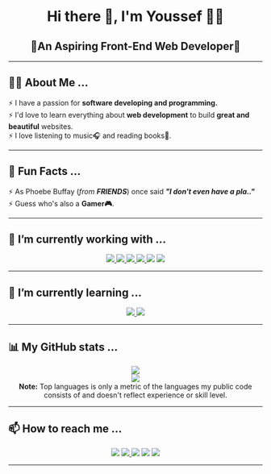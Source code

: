 <!-- -------------------START FILE-------------------------- -->

<!-- -----------------Header Section------------------------ -->

<h1 align="center">Hi there 👋, I'm Youssef 👨‍💻</h1>

<h2 align="center"><b>🌠An Aspiring Front-End Web Developer🌠</b></h2>

<hr />

<!-- -----------------About Me Section------------------------ -->

<h2>🤷‍♂️ About Me ...</h2>
<ul style="list-style-type: none; padding: 0">
  <li>⚡ I have a passion for <b>software developing and programming.</b></li>
  <li>
    ⚡ I'd love to learn everything about <b>web development</b> to build
    <b>great and beautiful</b> websites.
  </li>
  <li>⚡ I love listening to music🎧 and reading books📖.</li>
</ul>

<hr />

<!-- -----------------Fun Facts Section------------------------ -->

<h2>🙏 Fun Facts ...</h2>
<ul style="list-style-type: none; padding: 0">
  <li>
    ⚡ As Phoebe Buffay (<em>from <b>FRIENDS</b></em
    >) once said
    <em><b>&quot;I don't even have a pla..&quot;</b></em>
  </li>
  <li>⚡ Guess who's also a <b>Gamer🎮</b>.</li>
</ul>

<hr />

<!-- -----------------Working Section------------------------ -->

<h2>🔭 I’m currently working with ...</h2>
<div align="center">
  <a href="https://www.w3.org/html/" target="_blank">
    <img src="https://img.icons8.com/color/48/000000/html-5.png" />
  </a>
  <a href="https://www.w3schools.com/css/" target="_blank">
    <img src="https://img.icons8.com/color/48/000000/css3.png" />
  </a>
  <a
    href="https://developer.mozilla.org/en-US/docs/Web/JavaScript"
    target="_blank"
  >
    <img src="https://img.icons8.com/color/48/000000/javascript.png" />
  </a>
   <a href="https://tailwindcss.com/" target="_blank">
    <img src="https://img.icons8.com/color/48/FFFFFF/tailwind_css.png" />
  </a>
  <a href="https://nodejs.org/en/" target="_blank"
    ><img src="https://img.icons8.com/color/48/000000/nodejs.png"
  /></a>
  <a href="https://git-scm.com/" target="_blank"
    ><img src="https://img.icons8.com/color/48/000000/git.png"
  /></a>
</div>

<hr />

<!-- -----------------Learning Section------------------------ -->

<h2>🌱 I’m currently learning ...</h2>
<div align="center">
  <a href="https://reactjs.org/" target="_blank">
    <img src="https://img.icons8.com/color/48/000000/react-native.png" />
  </a>
  <a href="https://sass-lang.com/" target="_blank"
    ><img src="https://img.icons8.com/color/48/000000/sass.png" />
  </a>
</div>

<hr />

<!-- -----------------Stats Section------------------------ -->

<h2>📊 My GitHub stats ...</h2>
<div align="center">
  <a href="https://github.com/youssefmagdy21/">
    <img
      src="https://github-readme-stats.vercel.app/api?username=youssefmagdy21&show_icons=true&theme=tokyonight&hide_border=true"
    />
  </a>
  <br />
  <a href="https://github.com/youssefmagdy21/">
    <img
      src="https://github-readme-stats.vercel.app/api/top-langs/?username=youssefmagdy21&langs_count=8&layout=compact&theme=tokyonight&hide_border=true"
  /></a>
  <br />
  <b>Note:</b> Top languages is only a metric of the languages my public code
  consists of and doesn't reflect experience or skill level.
</div>

<hr />

<!-- -----------------Contacts Section------------------------ -->

<h2>📫 How to reach me ...</h2>
<div align="center">
  <a href="https://www.linkedin.com/in/youssef-magdy21"
    ><img src="https://img.icons8.com/doodle/48/000000/linkedin--v2.png"
  /></a>
  <a href="mailto:youssef.magdyali99@gmail.com"
    ><img src="https://img.icons8.com/doodle/48/000000/gmail-new.png" />
  </a>
  <a href="https://twitter.com/youssefmagdy_21"
    ><img src="https://img.icons8.com/doodle/48/000000/twitter-squared.png"
  /></a>
  <a href="https://www.facebook.com/youssefmagdy21"
    ><img src="https://img.icons8.com/doodle/48/000000/facebook-new.png"
  /></a>
  <a href="https://www.instagram.com/youssef.magdy21/"
    ><img src="https://img.icons8.com/doodle/48/000000/instagram-new.png"
  /></a>
</div>

<hr />

<!-- -----------------END OF FILE------------------------ -->
